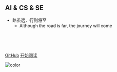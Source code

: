 ## AI & CS & SE

- 路虽远，行则将至
  - Although the road is far, the journey will come

<img src="https://img.shields.io/badge/version-v2.0.0-green.svg" data-origin="https://img.shields.io/badge/version-v2.0.0-green.svg" alt=""> 
<img src="https://img.shields.io/github/stars/megleo/NoteBook" data-origin="https://img.shields.io/github/stars/megleo/NoteBook" alt=""> 
<img src="https://img.shields.io/github/forks/megleo/NoteBook" data-origin="https://img.shields.io/github/forks/megleo/NoteBook" alt="">
<img src="https://img.shields.io/github/license/megleo/NoteBook" data-origin="https://img.shields.io/github/license/megleo/NoteBook" alt="">

<br>

<br>

<span id="busuanzi_container_site_pv" style='display:none'>
    👀 本站总访问量：<span id="busuanzi_value_site_pv"></span> 次
</span>
<span id="busuanzi_container_site_uv" style='display:none'>
    | 🚴‍♂️ 本站总访客数：<span id="busuanzi_value_site_uv"></span> 人
</span>

<br>

[GitHub](https://github.com/megleo/NoteBook)
[开始阅读](/README.md)

<!-- 背景色 -->

![color](#fff)
